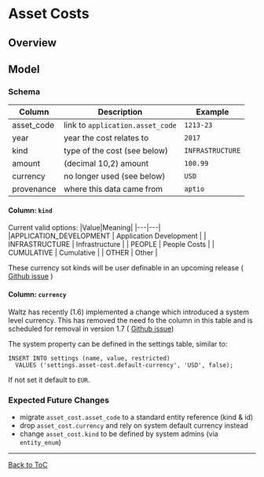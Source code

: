 # Asset Costs


## Overview


## Model



### Schema

|Column|Description|Example|
|---|---|---|
| asset_code | link to `application.asset_code` | `1213-23` |
| year | year the cost relates to | `2017` |
| kind | type of the cost (see below) | `INFRASTRUCTURE` |
| amount | (decimal 10,2) amount |  `100.99` |
| currency | no longer used (see below) | `USD` |
| provenance | where this data came from  | `aptio` |


#### Column: `kind`

Current valid options:
|Value|Meaning|
|---|---|
|APPLICATION_DEVELOPMENT | Application Development |
| INFRASTRUCTURE | Infrastructure | 
| PEOPLE | People Costs |
| CUMULATIVE | Cumulative |
| OTHER | Other |

These currency sot kinds will be user definable in an upcoming release 
( [Github issue](https://github.com/khartec/waltz/issues/2530) )


#### Column: `currency`

Waltz has recently (1.6) implemented a change which introduced a system level 
currency.  This has removed the need fo the column in this table and is scheduled
for removal in version 1.7  ( [Github issue](https://github.com/khartec/waltz/issues/2529))

The system property can be defined in the settings table, similar to:

```
INSERT INTO settings (name, value, restricted) 
  VALUES ('settings.asset-cost.default-currency', 'USD', false);
```

If not set it default to `EUR`.


### Expected Future Changes

- migrate `asset_cost.asset_code` to a standard entity reference (kind & id)
- drop `asset_cost.currency` and rely on system default currency instead
- change `asset_cost.kind` to be defined by system admins (via `entity_enum`)



---
[Back to ToC](../README.md)
